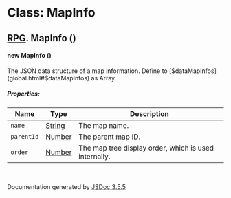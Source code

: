 # Class: MapInfo

## [RPG](RPG.html).  MapInfo ()

#### new MapInfo ()

The JSON data structure of a map information. Define to [$dataMapInfos](global.html#$dataMapInfos) as Array.

##### Properties:

| Name | Type | Description |
| --- | --- | --- |
| `name` | [String](String.html) | The map name. |
| `parentId` | [Number](Number.html) | The parent map ID. |
| `order` | [Number](Number.html) | The map tree display order, which is used internally. |

<dl>
</dl>
 <br>

  Documentation generated by [JSDoc 3.5.5](https://github.com/jsdoc3/jsdoc)

